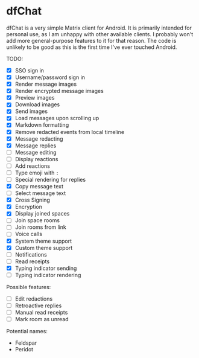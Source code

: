 # dfChat

dfChat is a very simple Matrix client for Android. It is primarily intended for personal use,
as I am unhappy with other available clients. I probably won't add more general-purpose features to
it for that reason. The code is unlikely to be good as this is the first time I've ever touched
Android.

TODO:

 - [x] SSO sign in
 - [x] Username/password sign in
 - [x] Render message images
 - [x] Render encrypted message images
 - [x] Preview images
 - [x] Download images
 - [x] Send images
 - [x] Load messages upon scrolling up
 - [x] Markdown formatting
 - [x] Remove redacted events from local timeline
 - [x] Message redacting
 - [x] Message replies
 - [ ] Message editing
 - [ ] Display reactions
 - [ ] Add reactions
 - [ ] Type emoji with `:`
 - [ ] Special rendering for replies
 - [x] Copy message text
 - [ ] Select message text
 - [x] Cross Signing
 - [x] Encryption
 - [x] Display joined spaces
 - [ ] Join space rooms
 - [ ] Join rooms from link
 - [ ] Voice calls
 - [x] System theme support
 - [x] Custom theme support
 - [ ] Notifications
 - [ ] Read receipts
 - [x] Typing indicator sending
 - [ ] Typing indicator rendering

Possible features:
 - [ ] Edit redactions
 - [ ] Retroactive replies
 - [ ] Manual read receipts
 - [ ] Mark room as unread

Potential names:
 * Feldspar
 * Peridot